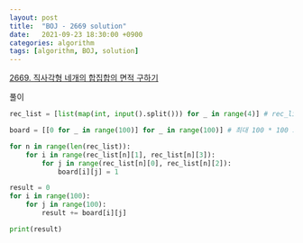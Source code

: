 ```yaml
---
layout: post
title:  "BOJ - 2669 solution"
date:   2021-09-23 18:30:00 +0900
categories: algorithm
tags: [algorithm, BOJ, solution]
---
```

[2669. 직사각형 네개의 합집합의 면적 구하기](https://www.acmicpc.net/problem/2669)

풀이

```python
rec_list = [list(map(int, input().split())) for _ in range(4)] # rec_list[i] : x1, y1, x2, y2

board = [[0 for _ in range(100)] for _ in range(100)] # 최대 100 * 100 크기

for n in range(len(rec_list)):
    for i in range(rec_list[n][1], rec_list[n][3]):
        for j in range(rec_list[n][0], rec_list[n][2]):
            board[i][j] = 1

result = 0
for i in range(100):
    for j in range(100):
        result += board[i][j]

print(result)
```

